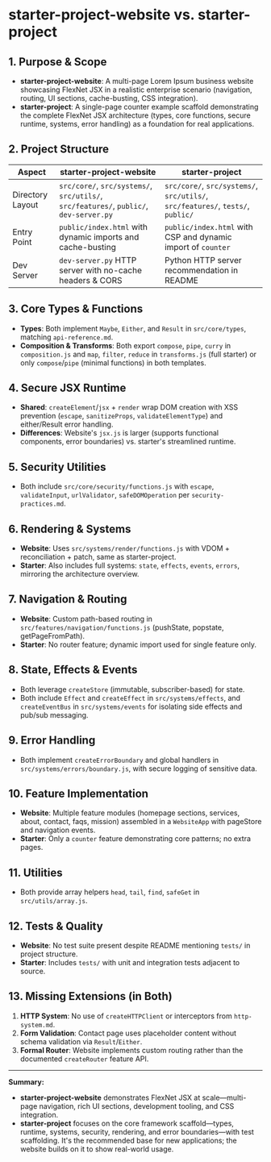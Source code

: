 # starter-project-website vs. starter-project

## 1. Purpose & Scope
- **starter-project-website**: A multi-page Lorem Ipsum business website showcasing FlexNet JSX in a realistic enterprise scenario (navigation, routing, UI sections, cache-busting, CSS integration).
- **starter-project**: A single-page counter example scaffold demonstrating the complete FlexNet JSX architecture (types, core functions, secure runtime, systems, error handling) as a foundation for real applications.

## 2. Project Structure
| Aspect              | starter-project-website                                       | starter-project                                                         |
|---------------------|---------------------------------------------------------------|---------------------------------------------------------------------------|
| Directory Layout    | `src/core/`, `src/systems/`, `src/utils/`, `src/features/`, `public/`, `dev-server.py` | `src/core/`, `src/systems/`, `src/utils/`, `src/features/`, `tests/`, `public/` |
| Entry Point         | `public/index.html` with dynamic imports and cache-busting    | `public/index.html` with CSP and dynamic import of `counter`            |
| Dev Server          | `dev-server.py` HTTP server with no-cache headers & CORS      | Python HTTP server recommendation in README                             |

## 3. Core Types & Functions
- **Types**: Both implement `Maybe`, `Either`, and `Result` in `src/core/types`, matching `api-reference.md`.
- **Composition & Transforms**: Both export `compose`, `pipe`, `curry` in `composition.js` and `map`, `filter`, `reduce` in `transforms.js` (full starter) or only `compose`/`pipe` (minimal functions) in both templates.

## 4. Secure JSX Runtime
- **Shared**: `createElement`/`jsx` + `render` wrap DOM creation with XSS prevention (`escape`, `sanitizeProps`, `validateElementType`) and either/Result error handling.
- **Differences**: Website's `jsx.js` is larger (supports functional components, error boundaries) vs. starter's streamlined runtime.

## 5. Security Utilities
- Both include `src/core/security/functions.js` with `escape`, `validateInput`, `urlValidator`, `safeDOMOperation` per `security-practices.md`.

## 6. Rendering & Systems
- **Website**: Uses `src/systems/render/functions.js` with VDOM + reconciliation + patch, same as starter-project.
- **Starter**: Also includes full systems: `state`, `effects`, `events`, `errors`, mirroring the architecture overview.

## 7. Navigation & Routing
- **Website**: Custom path-based routing in `src/features/navigation/functions.js` (pushState, popstate, getPageFromPath).
- **Starter**: No router feature; dynamic import used for single feature only.

## 8. State, Effects & Events
- Both leverage `createStore` (immutable, subscriber-based) for state.
- Both include `Effect` and `createEffect` in `src/systems/effects`, and `createEventBus` in `src/systems/events` for isolating side effects and pub/sub messaging.

## 9. Error Handling
- Both implement `createErrorBoundary` and global handlers in `src/systems/errors/boundary.js`, with secure logging of sensitive data.

## 10. Feature Implementation
- **Website**: Multiple feature modules (homepage sections, services, about, contact, faqs, mission) assembled in a `WebsiteApp` with pageStore and navigation events.
- **Starter**: Only a `counter` feature demonstrating core patterns; no extra pages.

## 11. Utilities
- Both provide array helpers `head`, `tail`, `find`, `safeGet` in `src/utils/array.js`.

## 12. Tests & Quality
- **Website**: No test suite present despite README mentioning `tests/` in project structure.
- **Starter**: Includes `tests/` with unit and integration tests adjacent to source.

## 13. Missing Extensions (in Both)
1. **HTTP System**: No use of `createHTTPClient` or interceptors from `http-system.md`.
2. **Form Validation**: Contact page uses placeholder content without schema validation via `Result`/`Either`.
3. **Formal Router**: Website implements custom routing rather than the documented `createRouter` feature API.

---

**Summary:**
- **starter-project-website** demonstrates FlexNet JSX at scale—multi-page navigation, rich UI sections, development tooling, and CSS integration.
- **starter-project** focuses on the core framework scaffold—types, runtime, systems, security, rendering, and error boundaries—with test scaffolding. It's the recommended base for new applications; the website builds on it to show real-world usage.
